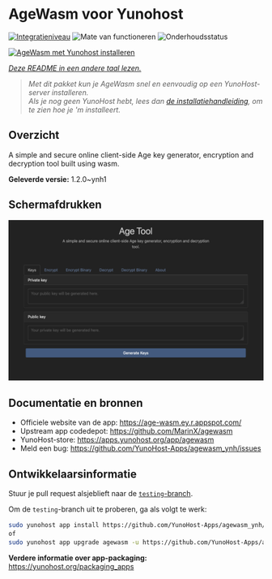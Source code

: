 <!--
NB: Deze README is automatisch gegenereerd door <https://github.com/YunoHost/apps/tree/master/tools/readme_generator>
Hij mag NIET handmatig aangepast worden.
-->

# AgeWasm voor Yunohost

[![Integratieniveau](https://apps.yunohost.org/badge/integration/agewasm)](https://ci-apps.yunohost.org/ci/apps/agewasm/)
![Mate van functioneren](https://apps.yunohost.org/badge/state/agewasm)
![Onderhoudsstatus](https://apps.yunohost.org/badge/maintained/agewasm)

[![AgeWasm met Yunohost installeren](https://install-app.yunohost.org/install-with-yunohost.svg)](https://install-app.yunohost.org/?app=agewasm)

*[Deze README in een andere taal lezen.](./ALL_README.md)*

> *Met dit pakket kun je AgeWasm snel en eenvoudig op een YunoHost-server installeren.*  
> *Als je nog geen YunoHost hebt, lees dan [de installatiehandleiding](https://yunohost.org/install), om te zien hoe je 'm installeert.*

## Overzicht

A simple and secure online client-side Age key generator, encryption and decryption tool built using wasm.


**Geleverde versie:** 1.2.0~ynh1

## Schermafdrukken

![Schermafdrukken van AgeWasm](./doc/screenshots/screenshot.png)

## Documentatie en bronnen

- Officiele website van de app: <https://age-wasm.ey.r.appspot.com/>
- Upstream app codedepot: <https://github.com/MarinX/agewasm>
- YunoHost-store: <https://apps.yunohost.org/app/agewasm>
- Meld een bug: <https://github.com/YunoHost-Apps/agewasm_ynh/issues>

## Ontwikkelaarsinformatie

Stuur je pull request alsjeblieft naar de [`testing`-branch](https://github.com/YunoHost-Apps/agewasm_ynh/tree/testing).

Om de `testing`-branch uit te proberen, ga als volgt te werk:

```bash
sudo yunohost app install https://github.com/YunoHost-Apps/agewasm_ynh/tree/testing --debug
of
sudo yunohost app upgrade agewasm -u https://github.com/YunoHost-Apps/agewasm_ynh/tree/testing --debug
```

**Verdere informatie over app-packaging:** <https://yunohost.org/packaging_apps>
